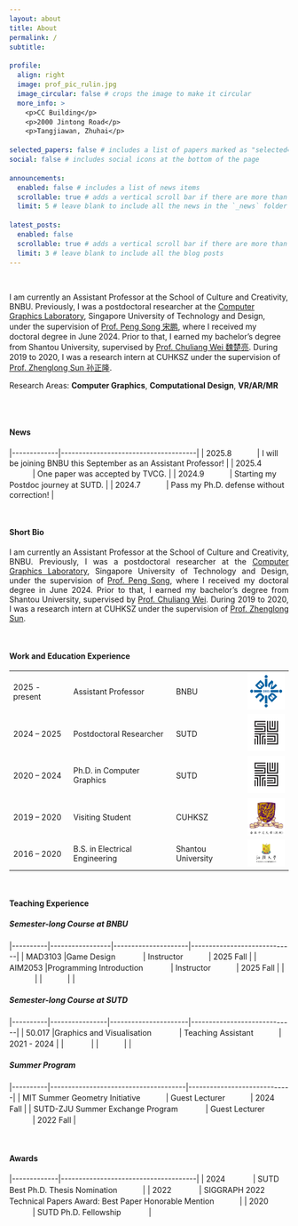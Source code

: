 ```yaml
---
layout: about
title: About
permalink: /
subtitle: 

profile:
  align: right
  image: prof_pic_rulin.jpg
  image_circular: false # crops the image to make it circular
  more_info: >
    <p>CC Building</p>
    <p>2000 Jintong Road</p>
    <p>Tangjiawan, Zhuhai</p>

selected_papers: false # includes a list of papers marked as "selected={true}"
social: false # includes social icons at the bottom of the page

announcements:
  enabled: false # includes a list of news items
  scrollable: true # adds a vertical scroll bar if there are more than 3 news items
  limit: 5 # leave blank to include all the news in the `_news` folder

latest_posts:
  enabled: false
  scrollable: true # adds a vertical scroll bar if there are more than 3 new posts items
  limit: 3 # leave blank to include all the blog posts
---
```


<br>  

I am currently an Assistant Professor at the School of Culture and Creativity, BNBU. Previously, I was a postdoctoral researcher at the [Computer Graphics Laboratory](https://sutd-cgl.github.io/), Singapore University of Technology and Design, under the supervision of [Prof. Peng Song 宋鹏](https://songpenghit.github.io/), where I received my doctoral degree in June 2024. Prior to that, I earned my bachelor’s degree from Shantou University, supervised by [Prof. Chuliang Wei 魏楚亮](https://eng.stu.edu.cn/info/1084/1866.htm). During 2019 to 2020, I was a research intern at CUHKSZ under the supervision of [Prof. Zhenglong Sun 孙正隆](https://sites.google.com/site/sunkurt/home).

Research Areas: **Computer Graphics**, **Computational Design**, **VR/AR/MR**

<br>  
<br> 

#### **News**

|-------------|--------------------------------------|
| 2025.8　　　   | I will be joining BNBU this September as an Assistant Professor! |
| 2025.4   　　　| One paper was accepted by TVCG. |
| 2024.9   　　　| Starting my Postdoc journey at SUTD. |
| 2024.7   　　　| Pass my Ph.D. defense without correction! |

<br> 

#### **Short Bio**

<div align="justify">

I am currently an Assistant Professor at the School of Culture and Creativity, BNBU. Previously, I was a postdoctoral researcher at the <a href="https://sutd-cgl.github.io/">Computer Graphics Laboratory</a>, Singapore University of Technology and Design, under the supervision of <a href="https://songpenghit.github.io/">Prof. Peng Song</a>, where I received my doctoral degree in June 2024. Prior to that, I earned my bachelor’s degree from Shantou University, supervised by <a href="https://eng.stu.edu.cn/info/1084/1866.htm">Prof. Chuliang Wei</a>. During 2019 to 2020, I was a research intern at CUHKSZ under the supervision of <a href="https://sites.google.com/site/sunkurt/home">Prof. Zhenglong Sun</a>.

</div>


<br> 

#### **Work and Education Experience**

<table border="0" cellspacing="0" cellpadding="8">
  <tbody>
    <tr>
      <td>2025 - present </td>
      <td>Assistant Professor</td>
      <td>BNBU</td>
      <td><img src="../assets/img/logo_BNBU.png" width="80"></td>
    </tr>
    <tr>
      <td>2024 – 2025</td>
      <td>Postdoctoral Researcher</td>
      <td>SUTD</td>
      <td><img src="../assets/img/logo_SUTD.png" width="80"></td>
    </tr>
    <tr>
      <td>2020 – 2024</td>
      <td>Ph.D. in Computer Graphics</td>
      <td>SUTD</td>
      <td><img src="../assets/img/logo_SUTD.png" width="80"></td>
    </tr>
    <tr>
      <td>2019 – 2020</td>
      <td>Visiting Student</td>
      <td>CUHKSZ</td>
      <td><img src="../assets/img/logo_CUHK.jpg" width="80"></td>
    </tr>
    <tr>
      <td>2016 – 2020</td>
      <td>B.S. in Electrical Engineering</td>
      <td>Shantou University</td>
      <td><img src="../assets/img/logo_STU.jpg" width="80"></td>
    </tr>
  </tbody>
</table>
 
<br> 

#### **Teaching Experience**

##### Semester-long Course at BNBU

|----------|-----------------|---------------------|-----------------------------|
| MAD3103 |Game Design 　　　   | Instructor 　　　| 2025 Fall      |
| AIM2053 |Programming Introduction 　　　   | Instructor 　　　| 2025 Fall     |
| 　　　 |  |  　　　|     |

##### Semester-long Course at SUTD

|----------|----------------|----------------------|-----------------------------|
| 50.017 |Graphics and Visualisation 　　　   | Teaching Assistant  　　　| 2021 - 2024       |
| 　　　 |  |  　　　|     |

##### Summer Program

|----------|--------------------------------------|-----------------------------|
| MIT Summer Geometry Initiative　　　   | Guest Lecturer 　　　| 2024 Fall      |
| SUTD-ZJU Summer Exchange Program 　　　   | Guest Lecturer  　　　| 2022 Fall      |
 
<br> 

#### **Awards**
            
|-------------|--------------------------------------|
| 2024 　　　   | SUTD Best Ph.D. Thesis Nomination 　　　|
| 2022 　　　   | SIGGRAPH 2022 Technical Papers Award: Best Paper Honorable Mention 　　　|
| 2020   　　　| SUTD Ph.D. Fellowship       　　　 |

